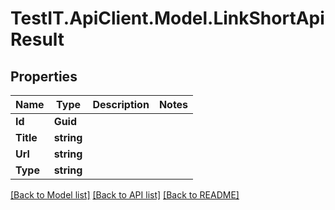# TestIT.ApiClient.Model.LinkShortApiResult

## Properties

Name | Type | Description | Notes
------------ | ------------- | ------------- | -------------
**Id** | **Guid** |  | 
**Title** | **string** |  | 
**Url** | **string** |  | 
**Type** | **string** |  | 

[[Back to Model list]](../README.md#documentation-for-models) [[Back to API list]](../README.md#documentation-for-api-endpoints) [[Back to README]](../README.md)

